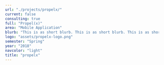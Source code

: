 ```yaml
---
url: "./projects/propelx/"
current: false
consulting: true
full: "Propel(x)"
area: "Mobile Application"
blurb: "This is as short blurb. This is as short blurb. This is as short blurb. This is as short blurb. This is as short blurb"
logo: "assets/propelx-logo.png"
semester: "Spring"
year: "2018"
navcolor: "light"
title: "propelx"
---
```

